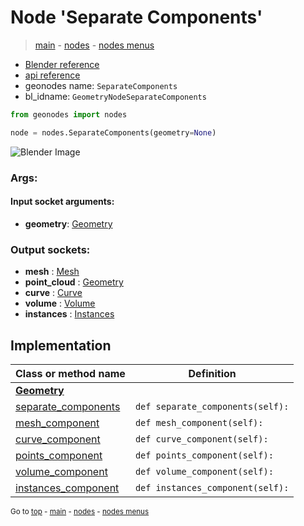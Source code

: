# Node 'Separate Components'

> [main](../structure.md) - [nodes](nodes.md) - [nodes menus](nodes_menus.md)

- [Blender reference](https://docs.blender.org/manual/en/latest/modeling/geometry_nodes/geometry/separate_components.html)
- [api reference](https://docs.blender.org/api/current/bpy.types.GeometryNodeSeparateComponents.html)
- geonodes name: `SeparateComponents`
- bl_idname: `GeometryNodeSeparateComponents`

```python
from geonodes import nodes

node = nodes.SeparateComponents(geometry=None)
```

![Blender Image](https://docs.blender.org/manual/en/latest/_images/node-types_GeometryNodeSeparateComponents.webp)

### Args:

#### Input socket arguments:

- **geometry**: [Geometry](Geometry.md)

### Output sockets:

- **mesh** : [Mesh](Mesh.md)
- **point_cloud** : [Geometry](Geometry.md)
- **curve** : [Curve](Curve.md)
- **volume** : [Volume](Volume.md)
- **instances** : [Instances](Instances.md)

## Implementation

| Class or method name | Definition |
|----------------------|------------|
| **[Geometry](Geometry.md)** |
| [separate_components](Geometry.md#separate_components-property) | `def separate_components(self):` |
| [mesh_component](Geometry.md#mesh_component-property) | `def mesh_component(self):` |
| [curve_component](Geometry.md#curve_component-property) | `def curve_component(self):` |
| [points_component](Geometry.md#points_component-property) | `def points_component(self):` |
| [volume_component](Geometry.md#volume_component-property) | `def volume_component(self):` |
| [instances_component](Geometry.md#instances_component-property) | `def instances_component(self):` |
<sub>Go to [top](#node-Separate-Components) - [main](../structure.md) - [nodes](nodes.md) - [nodes menus](nodes_menus.md)</sub>

